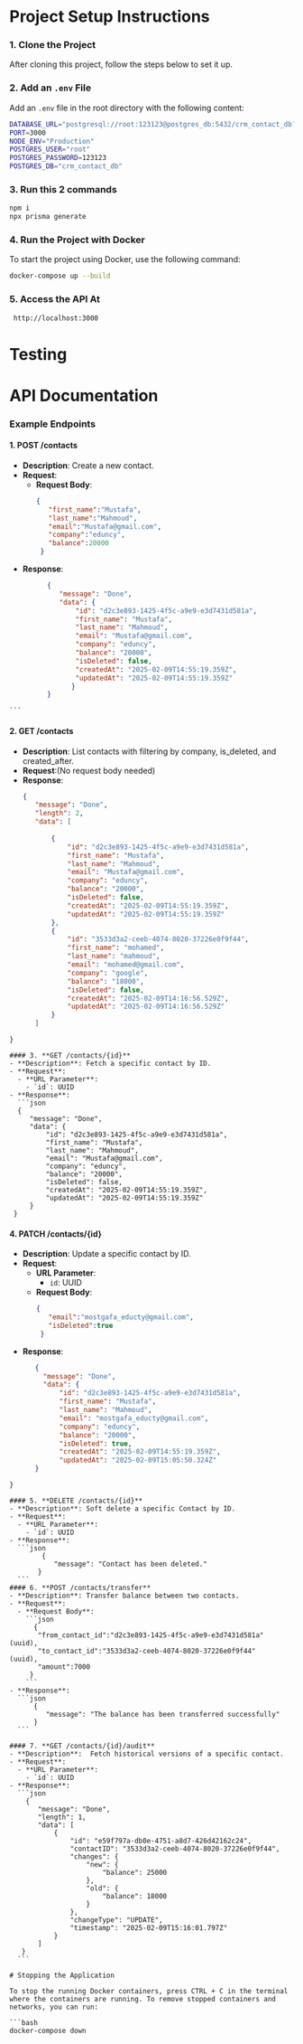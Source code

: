 # Project Setup Instructions

### 1. Clone the Project

After cloning this project, follow the steps below to set it up.

### 2. Add an `.env` File

Add an `.env` file in the root directory with the following content:
```bash
DATABASE_URL="postgresql://root:123123@postgres_db:5432/crm_contact_db?schema=public"
PORT=3000
NODE_ENV="Production"
POSTGRES_USER="root"
POSTGRES_PASSWORD=123123
POSTGRES_DB="crm_contact_db"
```
### 3. Run this 2 commands
```bash
npm i
npx prisma generate
```
### 4. Run the Project with Docker

To start the project using Docker, use the following command:
```bash
docker-compose up --build
```
### 5. Access the API At 
```bash
 http://localhost:3000
```

# Testing



# API Documentation

### Example Endpoints
#### 1. **POST /contacts**
   - **Description**: Create a new contact.
   - **Request**:
     - **Request Body**:
       ```json
       {
          "first_name":"Mustafa",
          "last_name":"Mahmoud",
          "email":"Mustafa@gmail.com",
          "company":"eduncy",
          "balance":20000
        }
       ```
   - **Response**:
     ```json
           {
              "message": "Done",
              "data": {
                  "id": "d2c3e893-1425-4f5c-a9e9-e3d7431d581a",
                  "first_name": "Mustafa",
                  "last_name": "Mahmoud",
                  "email": "Mustafa@gmail.com",
                  "company": "eduncy",
                  "balance": "20000",
                  "isDeleted": false,
                  "createdAt": "2025-02-09T14:55:19.359Z",
                  "updatedAt": "2025-02-09T14:55:19.359Z"
                 }
           }
    ```

#### 2. **GET /contacts**
   - **Description**: List contacts with filtering by company, is_deleted, and created_after.
   - **Request**:(No request body needed)
   - **Response**:
     ```json
     {
        "message": "Done",
        "length": 2,
        "data": [
           
            {
                "id": "d2c3e893-1425-4f5c-a9e9-e3d7431d581a",
                "first_name": "Mustafa",
                "last_name": "Mahmoud",
                "email": "Mustafa@gmail.com",
                "company": "eduncy",
                "balance": "20000",
                "isDeleted": false,
                "createdAt": "2025-02-09T14:55:19.359Z",
                "updatedAt": "2025-02-09T14:55:19.359Z"
            },
            {
                "id": "3533d3a2-ceeb-4074-8020-37226e0f9f44",
                "first_name": "mohamed",
                "last_name": "mahmoud",
                "email": "mohamed@gmail.com",
                "company": "google",
                "balance": "18000",
                "isDeleted": false,
                "createdAt": "2025-02-09T14:16:56.529Z",
                "updatedAt": "2025-02-09T14:16:56.529Z"
            }
        ]
    }
   ```
#### 3. **GET /contacts/{id}**
   - **Description**: Fetch a specific contact by ID.
   - **Request**:
     - **URL Parameter**:
       - `id`: UUID
   - **Response**:
     ```json
     {
        "message": "Done",
        "data": {
            "id": "d2c3e893-1425-4f5c-a9e9-e3d7431d581a",
            "first_name": "Mustafa",
            "last_name": "Mahmoud",
            "email": "Mustafa@gmail.com",
            "company": "eduncy",
            "balance": "20000",
            "isDeleted": false,
            "createdAt": "2025-02-09T14:55:19.359Z",
            "updatedAt": "2025-02-09T14:55:19.359Z"
        }
    }
   ```
#### 4. **PATCH /contacts/{id}**
   - **Description**: Update a specific contact by ID.
   - **Request**:
     - **URL Parameter**:
       - `id`: UUID
     - **Request Body**:
       ```json
       {
          "email":"mostgafa_educty@gmail.com",
          "isDeleted":true
        }
       ```
   - **Response**:
     ```json
        {
          "message": "Done",
          "data": {
              "id": "d2c3e893-1425-4f5c-a9e9-e3d7431d581a",
              "first_name": "Mustafa",
              "last_name": "Mahmoud",
              "email": "mostgafa_educty@gmail.com",
              "company": "eduncy",
              "balance": "20000",
              "isDeleted": true,
              "createdAt": "2025-02-09T14:55:19.359Z",
              "updatedAt": "2025-02-09T15:05:50.324Z"
        }
    }
   ```
#### 5. **DELETE /contacts/{id}**
   - **Description**: Soft delete a specific Contact by ID.
   - **Request**:
     - **URL Parameter**:
       - `id`: UUID
   - **Response**:
     ```json
           {
              "message": "Contact has been deleted."
          }
     ```
#### 6. **POST /contacts/transfer**
   - **Description**: Transfer balance between two contacts.
   - **Request**:
     - **Request Body**:
       ```json
         {
          "from_contact_id":"d2c3e893-1425-4f5c-a9e9-e3d7431d581a" (uuid),
          "to_contact_id":"3533d3a2-ceeb-4074-8020-37226e0f9f44"   (uuid),
          "amount":7000
        }
       ```
   - **Response**:
     ```json
         {
            "message": "The balance has been transferred successfully"
         }
     ```

#### 7. **GET /contacts/{id}/audit**
   - **Description**:  Fetch historical versions of a specific contact.
   - **Request**:
     - **URL Parameter**:
       - `id`: UUID
   - **Response**:
     ```json
       {
          "message": "Done",
          "length": 1,
          "data": [
              {
                  "id": "e59f797a-db0e-4751-a8d7-426d42162c24",
                  "contactID": "3533d3a2-ceeb-4074-8020-37226e0f9f44",
                  "changes": {
                      "new": {
                          "balance": 25000
                      },
                      "old": {
                          "balance": 18000
                      }
                  },
                  "changeType": "UPDATE",
                  "timestamp": "2025-02-09T15:16:01.797Z"
              }
          ]
      }
     ```

# Stopping the Application

To stop the running Docker containers, press CTRL + C in the terminal where the containers are running. To remove stopped containers and networks, you can run:

```bash
docker-compose down
```
